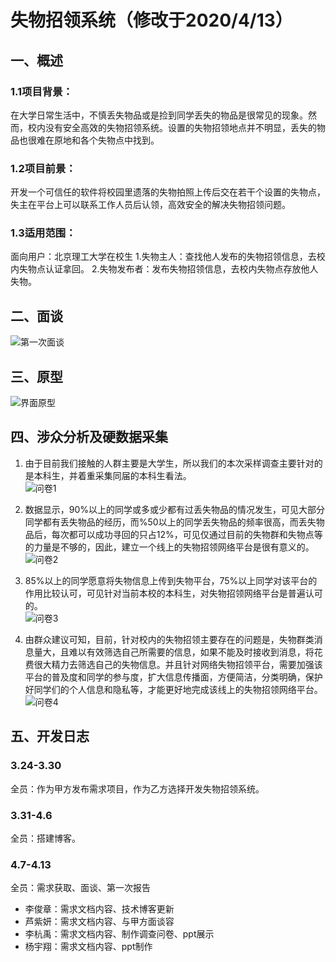 # 失物招领系统（修改于2020/4/13）

## 一、概述

### 1.1项目背景：<br>
在大学日常生活中，不慎丢失物品或是捡到同学丢失的物品是很常见的现象。然而，校内没有安全高效的失物招领系统。设置的失物招领地点并不明显，丢失的物品也很难在原地和各个失物点中找到。

### 1.2项目前景：<br>
开发一个可信任的软件将校园里遗落的失物拍照上传后交在若干个设置的失物点，失主在平台上可以联系工作人员后认领，高效安全的解决失物招领问题。

### 1.3适用范围：<br>
面向用户：北京理工大学在校生
1.失物主人：查找他人发布的失物招领信息，去校内失物点认证拿回。
2.失物发布者：发布失物招领信息，去校内失物点存放他人失物。

## 二、面谈
![第一次面谈](https://github.com/ClearloveBit/Lost-FoundServiceGroup10/blob/master/%E5%9B%BE%E7%89%87%E6%A0%8F/%E7%AC%AC%E4%B8%80%E6%AC%A1%E9%9D%A2%E8%B0%88.png)

## 三、原型
![界面原型](https://github.com/ClearloveBit/Lost-FoundServiceGroup10/blob/master/%E5%9B%BE%E7%89%87%E6%A0%8F/%E7%95%8C%E9%9D%A2%E5%8E%9F%E5%9E%8B.png)

## 四、涉众分析及硬数据采集

1. 由于目前我们接触的人群主要是大学生，所以我们的本次采样调查主要针对的是本科生，并着重采集同届的本科生看法。<br>
![问卷1](https://github.com/ClearloveBit/Lost-FoundServiceGroup10/blob/master/%E5%9B%BE%E7%89%87%E6%A0%8F/%E7%BE%A4%E4%BC%97%E5%88%86%E6%9E%901.png)

2. 数据显示，90%以上的同学或多或少都有过丢失物品的情况发生，可见大部分同学都有丢失物品的经历，而%50以上的同学丢失物品的频率很高，而丢失物品后，每次都可以成功寻回的只占12%，可见仅通过目前的失物群和失物点等的力量是不够的，因此，建立一个线上的失物招领网络平台是很有意义的。<br>
![问卷2](https://github.com/ClearloveBit/Lost-FoundServiceGroup10/blob/master/%E5%9B%BE%E7%89%87%E6%A0%8F/%E7%BE%A4%E4%BC%97%E5%88%86%E6%9E%902.png)

3. 85%以上的同学愿意将失物信息上传到失物平台，75%以上同学对该平台的作用比较认可，可见针对当前本校的本科生，对失物招领网络平台是普遍认可的。<br>
![问卷3](https://github.com/ClearloveBit/Lost-FoundServiceGroup10/blob/master/%E5%9B%BE%E7%89%87%E6%A0%8F/%E7%BE%A4%E4%BC%97%E5%88%86%E6%9E%903.png)

4. 由群众建议可知，目前，针对校内的失物招领主要存在的问题是，失物群类消息量大，且难以有效筛选自己所需要的信息，如果不能及时接收到消息，将花费很大精力去筛选自己的失物信息。并且针对网络失物招领平台，需要加强该平台的普及度和同学的参与度，扩大信息传播面，方便简洁，分类明确，保护好同学们的个人信息和隐私等，才能更好地完成该线上的失物招领网络平台。<br>
![问卷4](https://github.com/ClearloveBit/Lost-FoundServiceGroup10/blob/master/%E5%9B%BE%E7%89%87%E6%A0%8F/%E7%BE%A4%E4%BC%97%E5%88%86%E6%9E%904.png)

## 五、开发日志
### 3.24-3.30
全员：作为甲方发布需求项目，作为乙方选择开发失物招领系统。

### 3.31-4.6
全员：搭建博客。

### 4.7-4.13
全员：需求获取、面谈、第一次报告
* 李俊章：需求文档内容、技术博客更新
* 芦紫妍：需求文档内容、与甲方面谈容
* 李杭禹：需求文档内容、制作调查问卷、ppt展示
* 杨宇翔：需求文档内容、ppt制作


